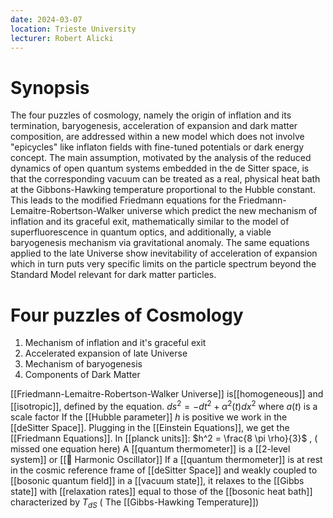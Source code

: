 ```yaml
---
date: 2024-03-07
location: Trieste University
lecturer: Robert Alicki
---
```

# Synopsis

The four puzzles of cosmology, namely the origin of inflation and its termination, baryogenesis, acceleration of expansion and dark matter composition, are addressed within a new model which does not involve "epicycles" like inflaton fields with fine-tuned potentials or dark energy concept. The main assumption, motivated by the analysis of the reduced dynamics of open quantum systems embedded in the de Sitter space, is that the corresponding vacuum can be treated as a real, physical heat bath at the Gibbons-Hawking temperature proportional to the Hubble constant. This leads to the modified Friedmann equations for the Friedmann-Lemaitre-Robertson-Walker universe which predict the new mechanism of inflation and its graceful exit, mathematically similar to the model of superfluorescence in quantum optics, and additionally, a viable baryogenesis mechanism via gravitational anomaly. The same equations applied to the late Universe show inevitability of acceleration of expansion which in turn puts very specific limits on the particle spectrum beyond the Standard Model relevant for dark matter particles.

# Four puzzles of Cosmology

1. Mechanism of inflation and it's graceful exit
2. Accelerated expansion of late Universe
3. Mechanism of baryogenesis
4. Components of Dark Matter

[[Friedmann-Lemaitre-Robertson-Walker Universe]] is[[homogeneous]] and [[isotropic]], defined by the equation. $ds^2 = -dt^2 + \alpha^2(t)dx^2$ where $a(t)$ is a scale factor
If the [[Hubble parameter]] $h$ is positive we work in the [[deSitter Space]].
Plugging in the [[Einstein Equations]], we get the [[Friedmann Equations]]. In [[planck units]]:
$h^2 = \frac{8 \pi \rho}{3}$ , ( missed one equation here)
A [[quantum thermometer]] is a [[2-level system]] or [[📘 Harmonic Oscillator]] 
If a [[quantum thermometer]] is at rest in the cosmic reference frame of [[deSitter Space]] and weakly coupled  to [[bosonic quantum field]] in a [[vacuum state]], it relaxes to the [[Gibbs state]] with [[relaxation rates]] equal to those of the [[bosonic heat bath]] characterized by $T_{dS}$ ( The [[Gibbs-Hawking Temperature]])